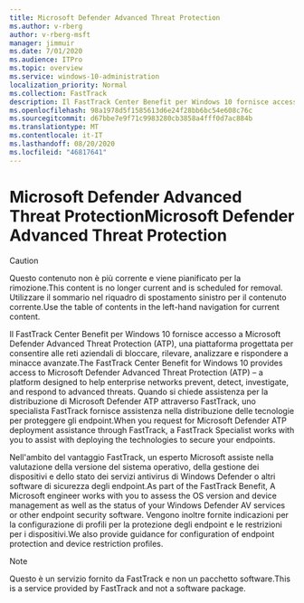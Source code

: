 ```yaml
---
title: Microsoft Defender Advanced Threat Protection
ms.author: v-rberg
author: v-rberg-msft
manager: jimmuir
ms.date: 7/01/2020
ms.audience: ITPro
ms.topic: overview
ms.service: windows-10-administration
localization_priority: Normal
ms.collection: FastTrack
description: Il FastTrack Center Benefit per Windows 10 fornisce accesso a Microsoft Defender Advanced Threat Protection (ATP), un nuovo servizio progettato per consentire alle reti aziendali di bloccare, rilevare, analizzare e rispondere a minacce avanzate.
ms.openlocfilehash: 98a1978d5f1585613d6e24f28bb6bc54e608c76c
ms.sourcegitcommit: d67bbe7e9f71c9983280cb3858a4fff0d7ac884b
ms.translationtype: MT
ms.contentlocale: it-IT
ms.lasthandoff: 08/20/2020
ms.locfileid: "46817641"
---
```

# <a name="microsoft-defender-advanced-threat-protection"></a><span data-ttu-id="53cf8-103">Microsoft Defender Advanced Threat Protection</span><span class="sxs-lookup"><span data-stu-id="53cf8-103">Microsoft Defender Advanced Threat Protection</span></span>

> [!CAUTION]
> <span data-ttu-id="53cf8-104">Questo contenuto non è più corrente e viene pianificato per la rimozione.</span><span class="sxs-lookup"><span data-stu-id="53cf8-104">This content is no longer current and is scheduled for removal.</span></span> <span data-ttu-id="53cf8-105">Utilizzare il sommario nel riquadro di spostamento sinistro per il contenuto corrente.</span><span class="sxs-lookup"><span data-stu-id="53cf8-105">Use the table of contents in the left-hand navigation for current content.</span></span>

<span data-ttu-id="53cf8-106">Il FastTrack Center Benefit per Windows 10 fornisce accesso a Microsoft Defender Advanced Threat Protection (ATP), una piattaforma progettata per consentire alle reti aziendali di bloccare, rilevare, analizzare e rispondere a minacce avanzate.</span><span class="sxs-lookup"><span data-stu-id="53cf8-106">The FastTrack Center Benefit for Windows 10 provides access to Microsoft Defender Advanced Threat Protection (ATP) – a platform designed to help enterprise networks prevent, detect, investigate, and respond to advanced threats.</span></span> <span data-ttu-id="53cf8-107">Quando si chiede assistenza per la distribuzione di Microsoft Defender ATP attraverso FastTrack, uno specialista FastTrack fornisce assistenza nella distribuzione delle tecnologie per proteggere gli endpoint.</span><span class="sxs-lookup"><span data-stu-id="53cf8-107">When you request for Microsoft Defender ATP deployment assistance through FastTrack, a FastTrack Specialist works with you to assist with deploying the technologies to secure your endpoints.</span></span>

<span data-ttu-id="53cf8-108">Nell'ambito del vantaggio FastTrack, un esperto Microsoft assiste nella valutazione della versione del sistema operativo, della gestione dei dispositivi e dello stato dei servizi antivirus di Windows Defender o altri software di sicurezza degli endpoint.</span><span class="sxs-lookup"><span data-stu-id="53cf8-108">As part of the FastTrack Benefit, A Microsoft engineer works with you to assess the OS version and device management as well as the status of your Windows Defender AV services or other endpoint security software.</span></span> <span data-ttu-id="53cf8-109">Vengono inoltre fornite indicazioni per la configurazione di profili per la protezione degli endpoint e le restrizioni per i dispositivi.</span><span class="sxs-lookup"><span data-stu-id="53cf8-109">We also provide guidance for configuration of endpoint protection and device restriction profiles.</span></span>  

> [!NOTE]
> <span data-ttu-id="53cf8-110">Questo è un servizio fornito da FastTrack e non un pacchetto software.</span><span class="sxs-lookup"><span data-stu-id="53cf8-110">This is a service provided by FastTrack and not a software package.</span></span> 

